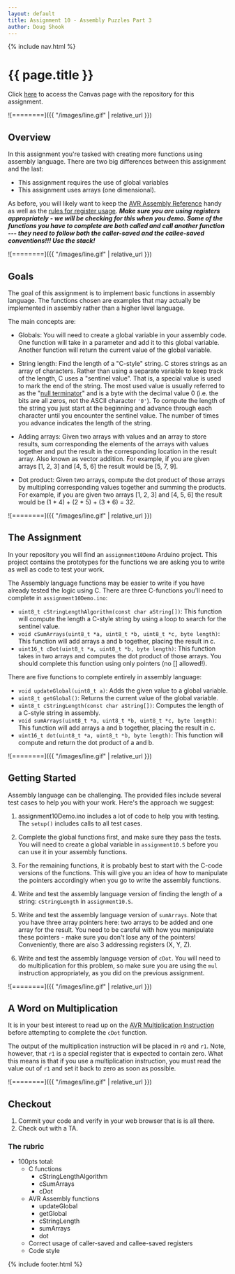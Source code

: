 ```yaml
---
layout: default
title: Assignment 10 - Assembly Puzzles Part 3
author: Doug Shook
---
```

{% include nav.html %}

# {{ page.title }}

Click [here](https://wustl.instructure.com/courses/68860/assignments/289485) to access the Canvas page with the repository for this assignment.

![========]({{ "/images/line.gif" | relative_url }})

## Overview

In this assignment you're tasked with creating more functions using assembly language. There are two big differences between this assignment and the last:

- This assignment requires the use of global variables 
- This assignment uses arrays (one dimensional). 

As before, you will likely want to keep the [AVR Assembly Reference](https://onlinedocs.microchip.com/pr/GUID-0B644D8F-67E7-49E6-82C9-1B2B9ABE6A0D-en-US-1/index.html?GUID-BA59618D-4850-490B-B176-0BCC3D9438A1) handy as well as the [rules for register usage](http://ww1.microchip.com/downloads/en/appnotes/doc42055.pdf). ***Make sure you are using registers appropriately - we will be checking for this when you demo. Some of the functions you have to complete are both called and call another function --- they need to follow both the caller-saved and the callee-saved conventions!!!  Use the stack!***

![========]({{ "/images/line.gif" | relative_url }})

## Goals

The goal of this assignment is to implement basic functions in assembly language. The functions chosen are examples that may actually be implemented in assembly rather than a higher level language. 

The main concepts are:

- Globals: You will need to create a global variable in your assembly code. One function will take in a parameter and add it to this global variable. Another function will return the current value of the global variable.

- String length: Find the length of a "C-style" string.  C stores strings as an array of characters. Rather than using a separate variable to keep track of the length, C uses a "sentinel value". That is, a special value is used to mark the end of the string.  The most used value is usually referred to as the "[null terminator](https://en.wikipedia.org/wiki/Null-terminated_string)" and is a byte with the decimal value 0 (i.e. the bits are all zeros, not the ASCII character `'0'`). To compute the length of the string you just start at the beginning and advance through each character until you encounter the sentinel value.  The number of times you advance indicates the length of the string.

- Adding arrays: Given two arrays with values and an array to store results, sum corresponding the elements of the arrays with values together and put the result in the corresponding location in the result array. Also known as vector addition. For example, if you are given arrays [1, 2, 3] and [4, 5, 6] the result would be [5, 7, 9].

- Dot product: Given two arrays, compute the dot product of those arrays by multipling corresponding values together and summing the products. For example, if you are given two arrays [1, 2, 3] and [4, 5, 6] the result would be (1 * 4) + (2 * 5) + (3 * 6) = 32.

![========]({{ "/images/line.gif" | relative_url }})

## The Assignment

In your repository you will find an `assignment10Demo` Arduino project. This project contains the prototypes for the functions we are asking you to write as well as code to test your work.

The Assembly language functions may be easier to write if you have already tested the logic using C. There are three C-functions you'll need to complete in `assignment10Demo.ino`:

- `uint8_t cStringLengthAlgorithm(const char aString[])`: This function will compute the length a C-style string by using a loop to search for the sentinel value. 
- `void cSumArrays(uint8_t *a, uint8_t *b, uint8_t *c, byte length)`: This function will add arrays a and b together, placing the result in c.
- `uint16_t cDot(uint8_t *a, uint8_t *b, byte length)`: This function takes in two arrays and computes the dot product of those arrays. You should complete this function using only pointers (no [] allowed!).

There are five functions to complete entirely in assembly language:

- `void updateGlobal(uint8_t a)`: Adds the given value to a global variable.
- `uint8_t getGlobal()`: Returns the current value of the global variable.
- `uint8_t cStringLength(const char aString[])`: Computes the length of a C-style string in assembly.
- `void sumArrays(uint8_t *a, uint8_t *b, uint8_t *c, byte length)`: This function will add arrays a and b together, placing the result in c.
- `uint16_t dot(uint8_t *a, uint8_t *b, byte length)`: This function will compute and return the dot product of a and b.

![========]({{ "/images/line.gif" | relative_url }})

## Getting Started

Assembly language can be challenging.  The provided files include several test cases to help you with your work.  Here's the approach we suggest:

1. assignment10Demo.ino includes a lot of code to help you with testing.  The `setup()` includes calls to all test cases.

2. Complete the global functions first, and make sure they pass the tests.	You will need to create a global variable in `assignment10.S` before you can use it in your assembly functions.

3. For the remaining functions, it is probably best to start with the C-code versions of the functions. This will give you an idea of how to manipulate the pointers accordingly when you go to write the assembly functions.

4. Write and test the assembly language version of finding the length of a string: `cStringLength` in `assignment10.S`.

5. Write and test the assembly language version of `sumArrays`. Note that you have three array pointers here: two arrays to be added and one array for the result. You need to be careful with how you manipulate these pointers - make sure you don't lose any of the pointers! Conveniently, there are also 3 addressing registers (X, Y, Z).

6. Write and test the assembly language version of `cDot`. You will need to do multiplication for this problem, so make sure you are using the `mul` instruction appropriately, as you did on the previous assignment.

![========]({{ "/images/line.gif" | relative_url }})

## A Word on Multiplication

It is in your best interest to read up on the [AVR Multiplication Instruction](https://onlinedocs.microchip.com/pr/GUID-0B644D8F-67E7-49E6-82C9-1B2B9ABE6A0D-en-US-1/index.html?GUID-C301CF8C-34FD-43A4-BE0F-E705BB9FC85E) before attempting to complete the `cDot` function. 

The output of the multiplication instruction will be placed in `r0` and `r1`. Note, however, that `r1` is a special register that is expected to contain zero. What this means is that if you use a multiplication instruction, you must read the value out of `r1` and set it back to zero as soon as possible.

![========]({{ "/images/line.gif" | relative_url }})

## Checkout


1. Commit your code and verify in your web browser that is is all there.
2. Check out with a TA.

### The rubric

- 100pts total:
	- C functions
		- cStringLengthAlgorithm
		- cSumArrays
		- cDot
	- AVR Assembly functions
		- updateGlobal
		- getGlobal
		- cStringLength
		- sumArrays
		- dot
	- Correct usage of caller-saved and callee-saved registers
	- Code style

{% include footer.html %}
